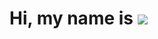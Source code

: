 <div style="display: flex; align-items: center;">
  <h1>Hi, my name is <img style="flex 00 auto" src="https://i.imgur.com/R4Gf8nL.png"> </h1>
</div>
